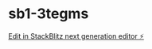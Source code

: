 # sb1-3tegms

[Edit in StackBlitz next generation editor ⚡️](https://stackblitz.com/~/github.com/sogsagim/sb1-3tegms)